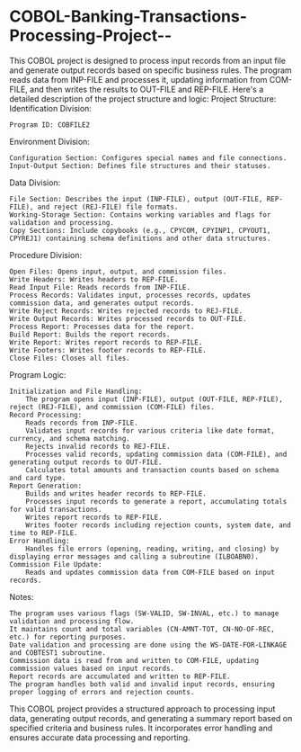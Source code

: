 # COBOL-Banking-Transactions-Processing-Project--

This COBOL project is designed to process input records from an input file and generate output records based on specific business rules. The program reads data from INP-FILE and processes it, updating information from COM-FILE, and then writes the results to OUT-FILE and REP-FILE. Here's a detailed description of the project structure and logic:
Project Structure:
Identification Division:

    Program ID: COBFILE2

Environment Division:

    Configuration Section: Configures special names and file connections.
    Input-Output Section: Defines file structures and their statuses.

Data Division:

    File Section: Describes the input (INP-FILE), output (OUT-FILE, REP-FILE), and reject (REJ-FILE) file formats.
    Working-Storage Section: Contains working variables and flags for validation and processing.
    Copy Sections: Include copybooks (e.g., CPYCOM, CPYINP1, CPYOUT1, CPYREJ1) containing schema definitions and other data structures.

Procedure Division:

    Open Files: Opens input, output, and commission files.
    Write Headers: Writes headers to REP-FILE.
    Read Input File: Reads records from INP-FILE.
    Process Records: Validates input, processes records, updates commission data, and generates output records.
    Write Reject Records: Writes rejected records to REJ-FILE.
    Write Output Records: Writes processed records to OUT-FILE.
    Process Report: Processes data for the report.
    Build Report: Builds the report records.
    Write Report: Writes report records to REP-FILE.
    Write Footers: Writes footer records to REP-FILE.
    Close Files: Closes all files.

Program Logic:

    Initialization and File Handling:
        The program opens input (INP-FILE), output (OUT-FILE, REP-FILE), reject (REJ-FILE), and commission (COM-FILE) files.
    Record Processing:
        Reads records from INP-FILE.
        Validates input records for various criteria like date format, currency, and schema matching.
        Rejects invalid records to REJ-FILE.
        Processes valid records, updating commission data (COM-FILE), and generating output records to OUT-FILE.
        Calculates total amounts and transaction counts based on schema and card type.
    Report Generation:
        Builds and writes header records to REP-FILE.
        Processes input records to generate a report, accumulating totals for valid transactions.
        Writes report records to REP-FILE.
        Writes footer records including rejection counts, system date, and time to REP-FILE.
    Error Handling:
        Handles file errors (opening, reading, writing, and closing) by displaying error messages and calling a subroutine (ILBOABN0).
    Commission File Update:
        Reads and updates commission data from COM-FILE based on input records.

Notes:

    The program uses various flags (SW-VALID, SW-INVAL, etc.) to manage validation and processing flow.
    It maintains count and total variables (CN-AMNT-TOT, CN-NO-OF-REC, etc.) for reporting purposes.
    Date validation and processing are done using the WS-DATE-FOR-LINKAGE and COBTEST1 subroutine.
    Commission data is read from and written to COM-FILE, updating commission values based on input records.
    Report records are accumulated and written to REP-FILE.
    The program handles both valid and invalid input records, ensuring proper logging of errors and rejection counts.

This COBOL project provides a structured approach to processing input data, generating output records, and generating a summary report based on specified criteria and business rules. It incorporates error handling and ensures accurate data processing and reporting.
